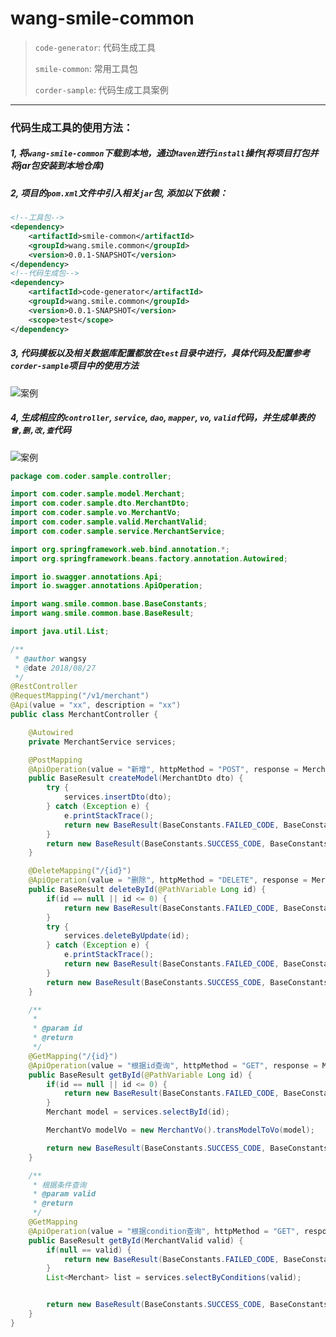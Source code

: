 # wang-smile-common
> `code-generator`: 代码生成工具
> 
> `smile-common`: 常用工具包
>
> `corder-sample`: 代码生成工具案例

------

### 代码生成工具的使用方法：
##### 1, 将`wang-smile-common`下载到本地，通过`Maven`进行`install`操作(将项目打包并将jar包安装到本地仓库)
##### 2, 项目的`pom.xml`文件中引入相关`jar`包, 添加以下依赖：
```xml
<!--工具包-->
<dependency>
    <artifactId>smile-common</artifactId>
    <groupId>wang.smile.common</groupId>
    <version>0.0.1-SNAPSHOT</version>
</dependency>
<!--代码生成包-->
<dependency>
    <artifactId>code-generator</artifactId>
    <groupId>wang.smile.common</groupId>
    <version>0.0.1-SNAPSHOT</version>
    <scope>test</scope>
</dependency>
```

##### 3, 代码摸板以及相关数据库配置都放在`test`目录中进行，具体代码及配置参考`corder-sample`项目中的使用方法

![案例](https://github.com/smilewangsy/wang-smile-common/blob/master/20180805201915.png)

##### 4, 生成相应的`controller`, `service`, `dao`, `mapper`, `vo`, `valid`代码，并生成单表的`曾,删,改,查`代码

![案例](https://github.com/smilewangsy/wang-smile-common/blob/master/20180827100614.png)

```java
package com.coder.sample.controller;

import com.coder.sample.model.Merchant;
import com.coder.sample.dto.MerchantDto;
import com.coder.sample.vo.MerchantVo;
import com.coder.sample.valid.MerchantValid;
import com.coder.sample.service.MerchantService;

import org.springframework.web.bind.annotation.*;
import org.springframework.beans.factory.annotation.Autowired;

import io.swagger.annotations.Api;
import io.swagger.annotations.ApiOperation;

import wang.smile.common.base.BaseConstants;
import wang.smile.common.base.BaseResult;

import java.util.List;

/**
 * @author wangsy
 * @date 2018/08/27
 */
@RestController
@RequestMapping("/v1/merchant")
@Api(value = "xx", description = "xx")
public class MerchantController {

    @Autowired
    private MerchantService services;

    @PostMapping
    @ApiOperation(value = "新增", httpMethod = "POST", response = MerchantController.class, notes = "新增")
    public BaseResult createModel(MerchantDto dto) {
        try {
            services.insertDto(dto);
        } catch (Exception e) {
            e.printStackTrace();
            return new BaseResult(BaseConstants.FAILED_CODE, BaseConstants.FAILED_MSG, "新增数据异常");
        }
        return new BaseResult(BaseConstants.SUCCESS_CODE, BaseConstants.SUCCESS_MSG, "SUCCESS");
    }

    @DeleteMapping("/{id}")
    @ApiOperation(value = "删除", httpMethod = "DELETE", response = MerchantController.class, notes = "删除")
    public BaseResult deleteById(@PathVariable Long id) {
        if(id == null || id <= 0) {
            return new BaseResult(BaseConstants.FAILED_CODE, BaseConstants.FAILED_MSG, "请求参数错误");
        }
        try {
            services.deleteByUpdate(id);
        } catch (Exception e) {
            e.printStackTrace();
            return new BaseResult(BaseConstants.FAILED_CODE, BaseConstants.FAILED_MSG, "删除数据异常");
        }
        return new BaseResult(BaseConstants.SUCCESS_CODE, BaseConstants.SUCCESS_MSG, "SUCCESS");
    }

    /**
     *
     * @param id
     * @return
     */
    @GetMapping("/{id}")
    @ApiOperation(value = "根据id查询", httpMethod = "GET", response = MerchantController.class, notes = "根据id查询")
    public BaseResult getById(@PathVariable Long id) {
        if(id == null || id <= 0) {
            return new BaseResult(BaseConstants.FAILED_CODE, BaseConstants.FAILED_MSG, "请求参数错误");
        }
        Merchant model = services.selectById(id);

        MerchantVo modelVo = new MerchantVo().transModelToVo(model);

        return new BaseResult(BaseConstants.SUCCESS_CODE, BaseConstants.SUCCESS_MSG, modelVo);
    }

    /**
     * 根据条件查询
     * @param valid
     * @return
     */
    @GetMapping
    @ApiOperation(value = "根据condition查询", httpMethod = "GET", response = MerchantController.class, notes = "根据条件查询")
    public BaseResult getById(MerchantValid valid) {
        if(null == valid) {
            return new BaseResult(BaseConstants.FAILED_CODE, BaseConstants.FAILED_MSG, "请求参数错误");
        }
        List<Merchant> list = services.selectByConditions(valid);


        return new BaseResult(BaseConstants.SUCCESS_CODE, BaseConstants.SUCCESS_MSG, list);
    }
}

```